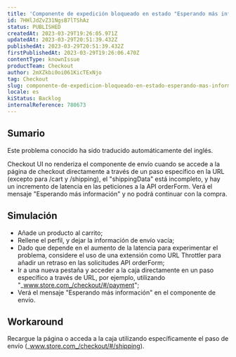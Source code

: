 ```yaml
---
title: 'Componente de expedición bloqueado en estado "Esperando más información".'
id: 7HHlJdZvZ31NgsB7lTShAz
status: PUBLISHED
createdAt: 2023-03-29T19:26:05.971Z
updatedAt: 2023-03-29T20:51:39.432Z
publishedAt: 2023-03-29T20:51:39.432Z
firstPublishedAt: 2023-03-29T19:26:06.470Z
contentType: knownIssue
productTeam: Checkout
author: 2mXZkbi0oi061KicTExNjo
tag: Checkout
slug: componente-de-expedicion-bloqueado-en-estado-esperando-mas-informacion
locale: es
kiStatus: Backlog
internalReference: 780673
---
```


## Sumario

<div class="alert alert-info">
  <p>Este problema conocido ha sido traducido automáticamente del inglés.</p>
</div>


Checkout UI no renderiza el componente de envío cuando se accede a la página de checkout directamente a través de un paso específico en la URL (excepto para /cart y /shipping), el "shippingData" está incompleto, y hay un incremento de latencia en las peticiones a la API orderForm. Verá el mensaje "Esperando más información" y no podrá continuar con la compra.


##

## Simulación



- Añade un producto al carrito;
- Rellene el perfil, y dejar la información de envío vacía;
- Dado que depende en el aumento de la latencia para experimentar el problema, considere el uso de una extensión como URL Throttler para añadir un retraso en las solicitudes API orderForm;
- Ir a una nueva pestaña y acceder a la caja directamente en un paso específico a través de URL, por ejemplo, utilizando "_www.store.com_/checkout/#/payment";
- Verá el mensaje "Esperando más información" en el componente de envío.



## Workaround


Recargue la página o acceda a la caja utilizando específicamente el paso de envío (_www.store.com_/checkout/#/shipping).




